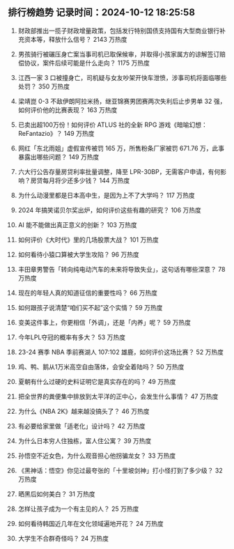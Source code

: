 
## 排行榜趋势 记录时间：2024-10-12 18:25:58
  
  1. 财政部推出一揽子财政增量政策，包括发行特别国债支持国有大型商业银行补充资本等，释放什么信号？ 2143 万热度
    
  2. 男孩骑行被碾压身亡案当事司机已取保候审，并取得小孩家属方的谅解签订赔偿协议，案件后续可能是什么走向？ 1175 万热度
    
  3. 江西一家 3 口被撞身亡，司机疑与女友吵架开快车泄愤，涉事司机将面临哪些处罚？ 350 万热度
    
  4. 梁靖崑 0-3 不敌伊朗阿拉米扬，继亚锦赛男团赛两次失利后止步男单 32 强，如何评价他的比赛表现？ 163 万热度
    
  5. 已卖出超100万份！如何评价 ATLUS 社的全新 RPG 游戏《暗喻幻想：ReFantazio》？ 149 万热度
    
  6. 网红「东北雨姐」虚假宣传被罚 165 万，所售粉条厂家被罚 671.76 万，此事暴露出哪些问题？ 149 万热度
    
  7. 六大行公告存量房贷利率批量调整，降至 LPR-30BP，无需客户申请，有何影响？房贷每月将少还多少钱？ 144 万热度
    
  8. 为什么动漫里都是日本高中生，是因为上不了大学吗？ 117 万热度
    
  9. 2024 年搞笑诺贝尔奖出炉，如何评价这些有趣的研究？ 106 万热度
    
  10. AI 能不能做出真正意义的创新？ 103 万热度
    
  11. 如何评价《大时代》里的几场股票大战？ 101 万热度
    
  12. 如何看待小猿口算被大学生攻陷？ 96 万热度
    
  13. 丰田章男警告「转向纯电动汽车的未来将导致失业」，这句话有哪些深意？ 78 万热度
    
  14. 现在的年轻人真的知道征信的重要性吗？ 66 万热度
    
  15. 如何跟孩子说清楚“咱们买不起”这个实情？ 59 万热度
    
  16. 变美这件事上，你更相信「外调」，还是「内养」呢？ 59 万热度
    
  17. 今年LPL夺冠的概率有多大？ 53 万热度
    
  18. 23-24 赛季 NBA 季前赛湖人 107:102 雄鹿，如何评价这场比赛？ 52 万热度
    
  19. 鸡、鸭、鹅从1万米高空自由落体，会安全着陆吗？ 50 万热度
    
  20. 夏朝有什么过硬的史料证明它是真实存在的吗？ 49 万热度
    
  21. 把全世界的粪便集中排放到太平洋的正中心，会发生什么事情？ 47 万热度
    
  22. 为什么《NBA 2K》越来越没搞头了？ 46 万热度
    
  23. 有必要给家里做「适老化」设计吗？ 42 万热度
    
  24. 为什么日本穷人住独栋，富人住公寓？ 39 万热度
    
  25. 孙悟空不近女色，为什么观音担心他拐骗龙女？ 33 万热度
    
  26. 《黑神话：悟空》你见过最夸张的「十里坡剑神」打小怪打到了多少级？ 32 万热度
    
  27. 晒黑后如何美白？ 31 万热度
    
  28. 怎样让孩子成为一个有主见的人？ 25 万热度
    
  29. 如何看待韩国近几年在文化领域遍地开花？ 24 万热度
    
  30. 大学生不合群奇怪吗？ 24 万热度
    